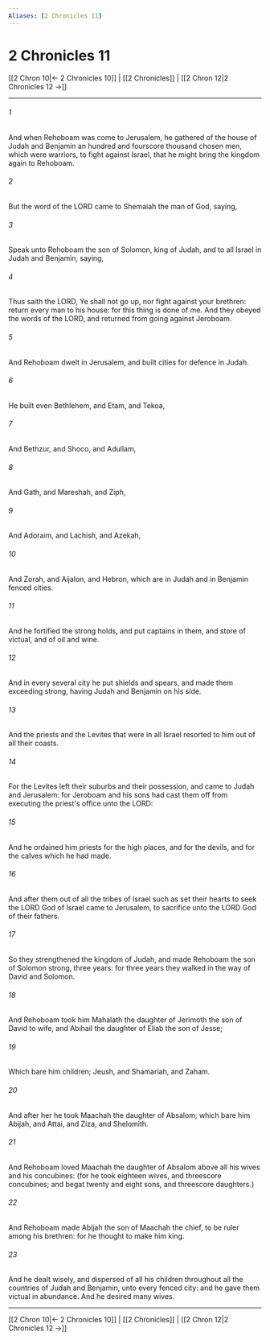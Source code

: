 ```yaml
---
Aliases: [2 Chronicles 11]
---
```

# 2 Chronicles 11

[[2 Chron 10|← 2 Chronicles 10]] | [[2 Chronicles]] | [[2 Chron 12|2 Chronicles 12 →]]
***



###### 1 
And when Rehoboam was come to Jerusalem, he gathered of the house of Judah and Benjamin an hundred and fourscore thousand chosen men, which were warriors, to fight against Israel, that he might bring the kingdom again to Rehoboam. 

###### 2 
But the word of the LORD came to Shemaiah the man of God, saying, 

###### 3 
Speak unto Rehoboam the son of Solomon, king of Judah, and to all Israel in Judah and Benjamin, saying, 

###### 4 
Thus saith the LORD, Ye shall not go up, nor fight against your brethren: return every man to his house: for this thing is done of me. And they obeyed the words of the LORD, and returned from going against Jeroboam. 

###### 5 
And Rehoboam dwelt in Jerusalem, and built cities for defence in Judah. 

###### 6 
He built even Bethlehem, and Etam, and Tekoa, 

###### 7 
And Bethzur, and Shoco, and Adullam, 

###### 8 
And Gath, and Mareshah, and Ziph, 

###### 9 
And Adoraim, and Lachish, and Azekah, 

###### 10 
And Zorah, and Aijalon, and Hebron, which are in Judah and in Benjamin fenced cities. 

###### 11 
And he fortified the strong holds, and put captains in them, and store of victual, and of oil and wine. 

###### 12 
And in every several city he put shields and spears, and made them exceeding strong, having Judah and Benjamin on his side. 

###### 13 
And the priests and the Levites that were in all Israel resorted to him out of all their coasts. 

###### 14 
For the Levites left their suburbs and their possession, and came to Judah and Jerusalem: for Jeroboam and his sons had cast them off from executing the priest's office unto the LORD: 

###### 15 
And he ordained him priests for the high places, and for the devils, and for the calves which he had made. 

###### 16 
And after them out of all the tribes of Israel such as set their hearts to seek the LORD God of Israel came to Jerusalem, to sacrifice unto the LORD God of their fathers. 

###### 17 
So they strengthened the kingdom of Judah, and made Rehoboam the son of Solomon strong, three years: for three years they walked in the way of David and Solomon. 

###### 18 
And Rehoboam took him Mahalath the daughter of Jerimoth the son of David to wife, and Abihail the daughter of Eliab the son of Jesse; 

###### 19 
Which bare him children; Jeush, and Shamariah, and Zaham. 

###### 20 
And after her he took Maachah the daughter of Absalom; which bare him Abijah, and Attai, and Ziza, and Shelomith. 

###### 21 
And Rehoboam loved Maachah the daughter of Absalom above all his wives and his concubines: (for he took eighteen wives, and threescore concubines; and begat twenty and eight sons, and threescore daughters.) 

###### 22 
And Rehoboam made Abijah the son of Maachah the chief, to be ruler among his brethren: for he thought to make him king. 

###### 23 
And he dealt wisely, and dispersed of all his children throughout all the countries of Judah and Benjamin, unto every fenced city: and he gave them victual in abundance. And he desired many wives.

***
[[2 Chron 10|← 2 Chronicles 10]] | [[2 Chronicles]] | [[2 Chron 12|2 Chronicles 12 →]]
